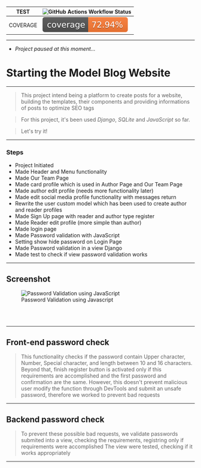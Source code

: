 | TEST | ![GitHub Actions Workflow Status](https://img.shields.io/github/actions/workflow/status/ju-c-lopes/model-blog-platform/test.yml?branch=main&event=push&style=flat&label=Actions-Tests) |
| --- | --- |
| COVERAGE | [![Coverage Status](./coverage-badge.svg)](./reports/coverage/index.html) |

---
* _Project paused at this moment..._

# Starting the Model Blog Website
---

> This project intend being a platform to create posts for a website, building the templates, their components and providing informations of posts to optimize SEO tags

> For this project, it's been used _Django_, _SQLite_ and _JavaScript_ so far.

> Let's try it!

---

### Steps

* Project Initiated
* Made Header and Menu functionality
* Made Our Team Page
* Made card profile which is used in Author Page and Our Team Page
* Made author edit profile (needs more functionality later)
* Made edit social media profile functionality with messages return
* Rewrite the user custom model which has been used to create author and reader profiles
* Made Sign Up page with reader and author type register
* Made Reader edit profile (more simple than author)
* Made login page
* Made Password validation with JavaScript
* Setting show hide password on Login Page
* Made Password validation in a view Django
* Made test to check if view password validation works

---

## Screenshot

<figure>
<img src="./website/static/img/pass-valid.gif" style="width: 200px;" alt="Password Validation using JavaScript" title ="Password Validation using Javascript">
<figcaption>Password Validation using Javascript</figcaption>
</figure><br><br>

---

## Front-end password check

> This functionality checks if the password contain Upper character, Number, Special character, and length between 10 and 16 characters.
> Beyond that, finish register button is activated only if this requirements are accomplished and the first password and confirmation are the same.
> However, this doesn't prevent malicious user modify the function through DevTools and submit an unsafe password, therefore we worked to prevent bad requests

---

## Backend password check

> To prevent these possible bad requests, we validate passwords submited into a view, checking the requirements, registring only if requirements were accomplished
> The view were tested, checking if it works appropriately

---
